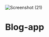 ![Screenshot (21)](https://user-images.githubusercontent.com/80151279/114872758-3e815880-9e18-11eb-93cc-a5d5e71e9b72.png)
# Blog-app
